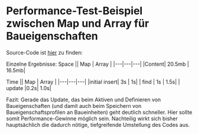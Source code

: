 # Performance-Test-Beispiel zwischen Map und Array für Baueigenschaften

Source-Code ist [hier](https://github.com/Stjefan/mongo-performance.git) zu finden: 

Einzelne Ergebnisse:
Space
|| Map    | Array |
|---|---|---|
|Content| 20.5mb | 16.5mb|


Time
|| Map    | Array |
|---|---|---|
|initial insert| 3s | 1s|
| find  | 1s | 1.5s|
| update |0.2s| 1.0s|

Fazit:
Gerade das Update, das beim Aktiven und Definieren von Baueigenschaften (und damit auch beim Speichern von Baueigenschaftsprofilen an Baueinheiten) geht deutlich schneller. Hier sollte somit Performance-Gewinne möglich sein. Nachteilig wirkt sich bisher hauptsächlich die dadurch nötige, tiefgreifende Umstellung des Codes aus.